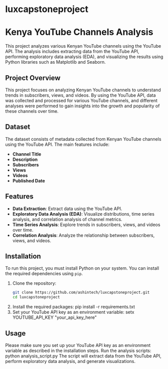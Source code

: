 # luxcapstoneproject
# Kenya YouTube Channels Analysis

This project analyzes various Kenyan YouTube channels using the YouTube API. The analysis includes extracting data from the YouTube API, performing exploratory data analysis (EDA), and visualizing the results using Python libraries such as Matplotlib and Seaborn.

## Project Overview
This project focuses on analyzing Kenyan YouTube channels to understand trends in subscribers, views, and videos. By using the YouTube API, data was collected and processed for various YouTube channels, and different analyses were performed to gain insights into the growth and popularity of these channels over time.

## Dataset
The dataset consists of metadata collected from Kenyan YouTube channels using the YouTube API. The main features include:
- **Channel Title**
- **Description**
- **Subscribers**
- **Views**
- **Videos**
- **Published Date**

## Features
- **Data Extraction**: Extract data using the YouTube API.
- **Exploratory Data Analysis (EDA)**: Visualize distributions, time series analysis, and correlation analysis of channel metrics.
- **Time Series Analysis**: Explore trends in subscribers, views, and videos over time.
- **Correlation Analysis**: Analyze the relationship between subscribers, views, and videos.

## Installation
To run this project, you must install Python on your system. You can install the required dependencies using `pip`.

1. Clone the repository:
   ```bash
   git clone https://github.com/ashintech/luxcapstoneproject.git
   cd luxcapstoneproject
2. Install the required packages:
   pip install -r requirements.txt
3. Set your YouTube API key as an environment variable:
   setx YOUTUBE_API_KEY "your_api_key_here"
   
## Usage
Please make sure you set up your YouTube API key as an environment variable as described in the installation steps.
Run the analysis scripts:
python analysis_script.py
The script will extract data from the YouTube API, perform exploratory data analysis, and generate visualizations.


